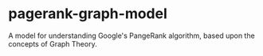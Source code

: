 # pagerank-graph-model
A model for understanding Google's PangeRank algorithm, based upon the concepts of Graph Theory.
